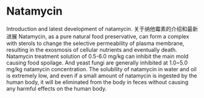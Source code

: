 # Natamycin
Introduction and latest development of natamycin. 关于纳他霉素的介绍和最新进展
Natamycin, as a pure natural food preservative, can form a complex with sterols to change the selective permeability of plasma membrane, resulting in the exosmosis of cellular nutrients and eventually death.
Natamycin treatment solution of 0.5-6.0 mg/kg can inhibit the main mold causing food spoilage. And yeast fungi are generally inhibited at 1.0~5.0 mg/kg natamycin concentration.
The solubility of natamycin in water and oil is extremely low, and even if a small amount of natamycin is ingested by the human body, it will be eliminated from the body in feces without causing any harmful effects on the human body.
